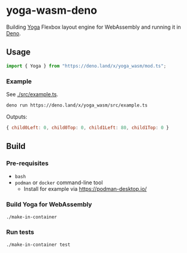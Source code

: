 # yoga-wasm-deno

Building [Yoga](https://github.com/facebook/yoga) Flexbox layout engine for
WebAssembly and running it in [Deno](https://deno.land/).

## Usage

```typescript
import { Yoga } from "https://deno.land/x/yoga_wasm/mod.ts";
```

### Example

See [./src/example.ts](./src/example.ts).

```bash
deno run https://deno.land/x/yoga_wasm/src/example.ts
```

Outputs:

```js
{ child0Left: 0, child0Top: 0, child1Left: 80, child1Top: 0 }
```

## Build

### Pre-requisites

- `bash`
- `podman` or `docker` command-line tool
  - Install for example via https://podman-desktop.io/

### Build Yoga for WebAssembly

```bash
./make-in-container
```

### Run tests

```bash
./make-in-container test
```
